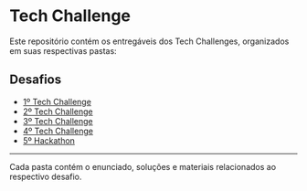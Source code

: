 # Tech Challenge

Este repositório contém os entregáveis dos Tech Challenges, organizados em suas respectivas pastas:

## Desafios

- [1º Tech Challenge](./1_Tech_challenge)
- [2º Tech Challenge](./2_Tech_challenge)
- [3º Tech Challenge](./3_Tech_Challenge)
- [4º Tech Challenge](./4_Tech_challenge)
- [5º Hackathon](./5_Hackaton)

---

Cada pasta contém o enunciado, soluções e materiais relacionados ao respectivo desafio.

